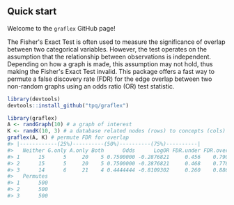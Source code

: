 
<!-- README.md is generated from README.Rmd. Please edit that file -->
Quick start
-----------

Welcome to the `graflex` GitHub page!

The Fisher's Exact Test is often used to measure the significance of overlap between two categorical variables. However, the test operates on the assumption that the relationship between observations is independent. Depending on how a graph is made, this assumption may not hold, thus making the Fisher's Exact Test invalid. This package offers a fast way to permute a false discovery rate (FDR) for the edge overlap between two non-random graphs using an odds ratio (OR) test statistic.

``` r
library(devtools)
devtools::install_github("tpq/graflex")
```

``` r
library(graflex)
A <- randGraph(10) # a graph of interest
K <- randK(10, 3) # a database related nodes (rows) to concepts (cols)
graflex(A, K) # permute FDR for overlap
#> |------------(25%)----------(50%)----------(75%)----------|
#>   Neither G.only A.only Both      Odds      LogOR FDR.under FDR.over
#> 1      15      5     20    5 0.7500000 -0.2876821     0.456    0.790
#> 2      15      5     20    5 0.7500000 -0.2876821     0.468    0.778
#> 3      14      6     21    4 0.4444444 -0.8109302     0.260    0.886
#>   Permutes
#> 1      500
#> 2      500
#> 3      500
```
